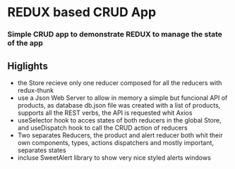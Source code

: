# REDUX based CRUD App

### Simple CRUD app to demonstrate REDUX to manage the state of the app

## Higlights

- the Store recieve only one reducer composed for all the reducers with redux-thunk
- use a Json Web Server to allow in memory a simple but funcional API of products, as database db.json file was created with a list of products, supports all the REST verbs, the API is requested whit Axios
- useSelector hook to acces states of both reducers in the global Store, and useDispatch hook to call the CRUD action of reducers
- Two separates Reducers, the product and alert reducer both whit their own components, types, actions dispatchers and mostly important, separates states
- incluse SweetAlert library to show very nice styled alerts windows
